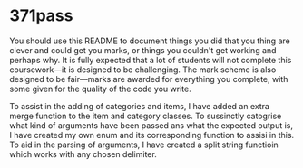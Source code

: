 # 371pass

You should use this README to document things you did that you thing are clever and could get you marks, or things you couldn't get working and perhaps why. It is fully expected that a lot of students will not complete this coursework—it is designed to be challenging. The mark scheme is also designed to be fair—marks are awarded for everything you complete, with some given for the quality of the code you write.

To assist in the adding of categories and items, I have added an extra merge function to the item and category classes.
To sussinctly catogrise what kind of arguments have been passed ans what the expected output is, I have created my own enum and its corresponding function to assisi in this.
To aid in the parsing of arguments, I have created a split string functioin which works with any chosen delimiter.